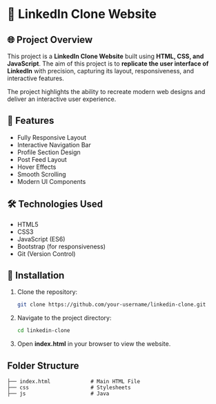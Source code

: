 # 🔗 LinkedIn Clone Website

## 🌐 Project Overview
This project is a **LinkedIn Clone Website** built using **HTML, CSS, and JavaScript**. The aim of this project is to **replicate the user interface of LinkedIn** with precision, capturing its layout, responsiveness, and interactive features.

The project highlights the ability to recreate modern web designs and deliver an interactive user experience.

## 🔑 Features
- Fully Responsive Layout
- Interactive Navigation Bar
- Profile Section Design
- Post Feed Layout
- Hover Effects
- Smooth Scrolling
- Modern UI Components

## 🛠️ Technologies Used
- HTML5
- CSS3
- JavaScript (ES6)
- Bootstrap (for responsiveness)
- Git (Version Control)

## 📌 Installation
1. Clone the repository:
   ```bash
   git clone https://github.com/your-username/linkedin-clone.git
   ```
2. Navigate to the project directory:
   ```bash
   cd linkedin-clone
   ```
3. Open **index.html** in your browser to view the website.

## Folder Structure
```
├── index.html             # Main HTML File
├── css                    # Stylesheets
├── js                     # Java

